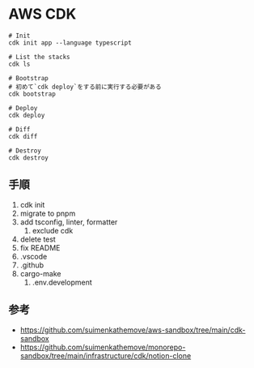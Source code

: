 # AWS CDK

```shell
# Init
cdk init app --language typescript

# List the stacks
cdk ls

# Bootstrap
# 初めて`cdk deploy`をする前に実行する必要がある
cdk bootstrap

# Deploy
cdk deploy

# Diff
cdk diff

# Destroy
cdk destroy
```

## 手順

1. cdk init
2. migrate to pnpm
3. add tsconfig, linter, formatter
   1. exclude cdk
4. delete test
5. fix README
6. .vscode
7. .github
8. cargo-make
   1. .env.development

## 参考

- <https://github.com/suimenkathemove/aws-sandbox/tree/main/cdk-sandbox>
- <https://github.com/suimenkathemove/monorepo-sandbox/tree/main/infrastructure/cdk/notion-clone>
